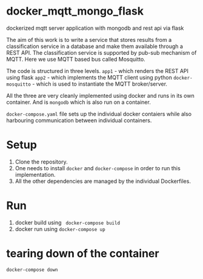 # docker_mqtt_mongo_flask
dockerized mqtt server application with mongodb and rest api via flask

The aim of this work is to write a service that stores results from a classification service in a database and make them available through a REST API. The classification service is supported by pub-sub mechanism of MQTT. Here we use MQTT based bus called Mosquitto.

The code is structured in three levels.
``app1`` - which renders the REST API using flask 
``app2`` - which implements the MQTT client using python
``docker-mosquitto`` - which is used to instantiate the MQTT broker/server.


All the three are very cleanly implemented using docker and runs in its own container. And is ``mongodb`` which is also run on a container.

``docker-compose.yaml`` file sets up the individual docker contaiers while also harbouring communication between individual containers.

# Setup

1. Clone the repository.
2. One needs to install `docker` and `docker-compose` in order to run this implementation.
3. All the other dependencies are managed by the individual Dockerfiles.

# Run

1. docker build using ``` docker-compose build```
2. docker run using ```docker-compose up```

# tearing down of the container

```docker-compose down```
